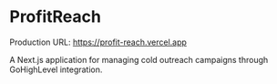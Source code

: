 # ProfitReach

Production URL: https://profit-reach.vercel.app

A Next.js application for managing cold outreach campaigns through GoHighLevel integration.

